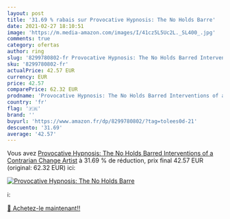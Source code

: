 ```yaml
---
layout: post
title: '31.69 % rabais sur Provocative Hypnosis: The No Holds Barre'
date: 2021-02-27 18:10:51
image: 'https://m.media-amazon.com/images/I/41cz5L5Uc2L._SL400_.jpg'
comments: true
category: ofertas
author: ring
slug: '8299780802-fr Provocative Hypnosis: The No Holds Barred Interventions of...'
sku: '8299780802-fr'
actualPrice: 42.57 EUR
currency: EUR
price: 42.57
comparePrice: 62.32 EUR
prodname: 'Provocative Hypnosis: The No Holds Barred Interventions of a Contrarian Change Artist'
country: 'fr'
flag: '🇫🇷'
brand: ''
buyurl: 'https://www.amazon.fr/dp/8299780802/?tag=tolees0d-21'
descuento: '31.69'
average: '42.57'
---
```


Vous avez [Provocative Hypnosis: The No Holds Barred Interventions of a Contrarian Change Artist](https://www.amazon.fr/dp/8299780802/?tag=tolees0d-21)  à  31.69 % de réduction, prix final  42.57 EUR (original: 62.32 EUR) ici:

[![Provocative Hypnosis: The No Holds Barre](https://m.media-amazon.com/images/I/41cz5L5Uc2L._SL400_.jpg)](https://www.amazon.fr/dp/8299780802/?tag=tolees0d-21)

ℹ️:


[🛒 Achetez-le maintenant!!](https://www.amazon.fr/dp/8299780802/?tag=tolees0d-21)
